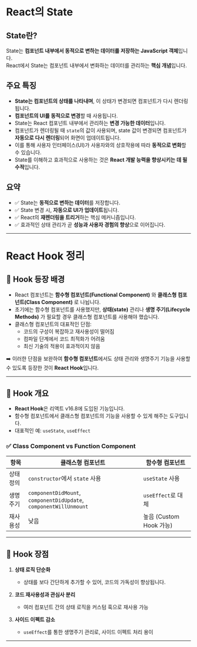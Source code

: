 # React의 State

## State란?

State는 **컴포넌트 내부에서 동적으로 변하는 데이터를 저장하는 JavaScript 객체**입니다.  
React에서 State는 컴포넌트 내부에서 변화하는 데이터를 관리하는 **핵심 개념**입니다.

## 주요 특징

- **State는 컴포넌트의 상태를 나타내며**, 이 상태가 변경되면 컴포넌트가 다시 렌더링됩니다.
- **컴포넌트의 UI를 동적으로 변경**할 때 사용됩니다.
- State는 React 컴포넌트 내부에서 관리하는 **변경 가능한 데이터**입니다.
- 컴포넌트가 렌더링될 때 `state`의 값이 사용되며, state 값이 변경되면 컴포넌트가 **자동으로 다시 렌더링**되어 화면이 업데이트됩니다.
- 이를 통해 사용자 인터페이스(UI)가 사용자와의 상호작용에 따라 **동적으로 변화**할 수 있습니다.
- State를 이해하고 효과적으로 사용하는 것은 **React 개발 능력을 향상시키는 데 필수적**입니다.

## 요약

- ✅ State는 **동적으로 변하는 데이터**를 저장합니다.  
- ✅ State 변경 시, **자동으로 UI가 업데이트**됩니다.  
- ✅ React의 **재렌더링을 트리거**하는 핵심 메커니즘입니다.  
- ✅ 효과적인 상태 관리가 곧 **성능과 사용자 경험의 향상**으로 이어집니다.

---

# React Hook 정리

## 🔹 Hook 등장 배경

- React 컴포넌트는 **함수형 컴포넌트(Functional Component)** 와 **클래스형 컴포넌트(Class Component)** 로 나뉩니다.
- 초기에는 함수형 컴포넌트를 사용했지만, **상태(state)** 관리나 **생명 주기(Lifecycle Methods)** 가 필요할 경우 클래스형 컴포넌트를 사용해야 했습니다.
- 클래스형 컴포넌트의 대표적인 단점:
  - 코드의 구성이 복잡하고 재사용성이 떨어짐
  - 컴파일 단계에서 코드 최적화가 어려움
  - 최신 기술의 적용이 효과적이지 않음

➡️ 이러한 단점을 보완하여 **함수형 컴포넌트**에서도 상태 관리와 생명주기 기능을 사용할 수 있도록 등장한 것이 **React Hook**입니다.

---

## 🔹 Hook 개요

- **React Hook**은 리액트 v16.8에 도입된 기능입니다.
- 함수형 컴포넌트에서 클래스형 컴포넌트의 기능을 사용할 수 있게 해주는 도구입니다.
- 대표적인 예: `useState`, `useEffect`

### ✅ Class Component vs Function Component

| 항목 | 클래스형 컴포넌트 | 함수형 컴포넌트 |
|------|------------------|------------------|
| 상태 정의 | `constructor`에서 `state` 사용 | `useState` 사용 |
| 생명 주기 | `componentDidMount`, `componentDidUpdate`, `componentWillUnmount` | `useEffect`로 대체 |
| 재사용성 | 낮음 | 높음 (Custom Hook 가능) |

---

## 🔹 Hook 장점

1. **상태 로직 단순화**
   - 상태를 보다 간단하게 추가할 수 있어, 코드의 가독성이 향상됩니다.

2. **코드 재사용성과 관심사 분리**
   - 여러 컴포넌트 간의 상태 로직을 커스텀 훅으로 재사용 가능

3. **사이드 이펙트 감소**
   - `useEffect`를 통한 생명주기 관리로, 사이드 이펙트 처리 용이

---

